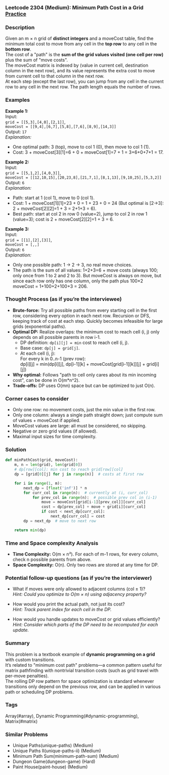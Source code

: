### Leetcode 2304 (Medium): Minimum Path Cost in a Grid [Practice](https://leetcode.com/problems/minimum-path-cost-in-a-grid)

### Description  
Given an m × n grid of **distinct integers** and a moveCost table, find the minimum total cost to move from any cell in the **top row** to any cell in the **bottom row**.  
The cost of a "path" is the **sum of the grid values visited (one cell per row)** plus the sum of "move costs".  
The moveCost matrix is indexed by (value in current cell, destination column in the next row), and its value represents the extra cost to move from current cell to that column in the next row.  
At each step (except the last row), you can jump from any cell in the current row to any cell in the next row. The path length equals the number of rows.

### Examples  

**Example 1:**  
Input:  
``grid = [[5,3],[4,0],[2,1]]``,  
``moveCost = [[9,4],[6,7],[5,8],[7,6],[8,9],[14,3]]``  
Output: ``17``  
*Explanation:*
- One optimal path: 3 (top), move to col 1 (0), then move to col 1 (1).  
- Cost: 3 + moveCost[3][1]=6 + 0 + moveCost[1]=7 + 1 = 3+6+0+7+1 = 17.

**Example 2:**  
Input:  
``grid = [[5,1,2],[4,0,3]]``,  
``moveCost = [[12,10,15],[20,23,8],[21,7,1],[8,1,13],[9,10,25],[5,3,2]]``  
Output: ``6``  
*Explanation:*
- Path: start at 1 (col 1), move to 0 (col 1).  
- Cost: 1 + moveCost[1][1]=23 + 0 = 1 + 23 + 0 = 24 (But optimal is [2→3]: 2 + moveCost[2][2]=1 + 3 = 2+1+3 = 6).  
- Best path: start at col 2 in row 0 (value=2), jump to col 2 in row 1 (value=3); cost is 2 + moveCost[2][2]=1 + 3 = 6.

**Example 3:**  
Input:  
``grid = [[1],[2],[3]]``,  
``moveCost = [,,]``  
Output: ``6``  
*Explanation:*
- Only one possible path: 1 → 2 → 3, no real move choices.
- The path is the sum of all values: 1+2+3=6 + move costs (always 100; only once from 1 to 2 and 2 to 3). But moveCost is always on move, but since each row only has one column, only the path plus 100×2 moveCost = 1+100+2+100+3 = 206.

### Thought Process (as if you’re the interviewee)  
- **Brute-force:** Try all possible paths from every starting cell in the first row, considering every option in each next row. Recursion or DFS, keeping track of cost at each step. Quickly becomes infeasible for large grids (exponential paths).
- **Optimal DP:** Realize overlaps: the minimum cost to reach cell (i, j) only depends on all possible parents in row i-1.  
  - DP definition: `dp[i][j] = min` cost to reach cell (i, j).
  - Base case: `dp[j] = grid[j]`.
  - At each cell (i, j):  
    For every k in 0..n-1 (prev row):  
      dp[i][j] = min(dp[i][j], dp[i-1][k] + moveCost[grid[i-1][k]][j] + grid[i][j])
- **Why optimal:** Follows "path to cell only cares about its min incoming cost", can be done in O(m*n^2).
- **Trade-offs:** DP uses O(mn) space but can be optimized to just O(n).

### Corner cases to consider  
- Only one row: no movement costs, just the min value in the first row.
- Only one column: always a single path straight down; just compute sum of values + moveCost if applied.
- MoveCost values are large: all must be considered, no skipping.
- Negative or zero grid values (if allowed).
- Maximal input sizes for time complexity.

### Solution

```python
def minPathCost(grid, moveCost):
    m, n = len(grid), len(grid[0])
    # dp[row][col]: min cost to reach grid[row][col]
    dp = [grid[0][j] for j in range(n)]  # costs at first row

    for i in range(1, m):
        next_dp = [float('inf')] * n
        for curr_col in range(n):  # currently at (i, curr_col)
            for prev_col in range(n):  # possible prev col in (i-1)
                move = moveCost[grid[i-1][prev_col]][curr_col]
                cost = dp[prev_col] + move + grid[i][curr_col]
                if cost < next_dp[curr_col]:
                    next_dp[curr_col] = cost
        dp = next_dp  # move to next row

    return min(dp)
```

### Time and Space complexity Analysis  

- **Time Complexity:** O(m × n²). For each of m-1 rows, for every column, check n possible parents from above.
- **Space Complexity:** O(n). Only two rows are stored at any time for DP.

### Potential follow-up questions (as if you’re the interviewer)  

- What if moves were only allowed to adjacent columns (col ± 1)?  
  *Hint: Could you optimize to O(m × n) using adjacency property?*

- How would you print the actual path, not just its cost?  
  *Hint: Track parent index for each cell in the DP.*

- How would you handle updates to moveCost or grid values efficiently?  
  *Hint: Consider which parts of the DP need to be recomputed for each update.*

### Summary
This problem is a textbook example of **dynamic programming on a grid** with custom transitions.  
It’s related to "minimum cost path" problems—a common pattern useful for matrix pathfinding with nontrivial transition costs (such as grid travel with per-move penalties).  
The rolling DP row pattern for space optimization is standard whenever transitions only depend on the previous row, and can be applied in various path or scheduling DP problems.

### Tags
Array(#array), Dynamic Programming(#dynamic-programming), Matrix(#matrix)

### Similar Problems
- Unique Paths(unique-paths) (Medium)
- Unique Paths II(unique-paths-ii) (Medium)
- Minimum Path Sum(minimum-path-sum) (Medium)
- Dungeon Game(dungeon-game) (Hard)
- Paint House(paint-house) (Medium)